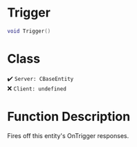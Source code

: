 # Trigger
```lua
void Trigger()
```
# Class
✔️ `Server: CBaseEntity`  
❌ `Client: undefined`  

# Function Description
Fires off this entity's OnTrigger responses.
